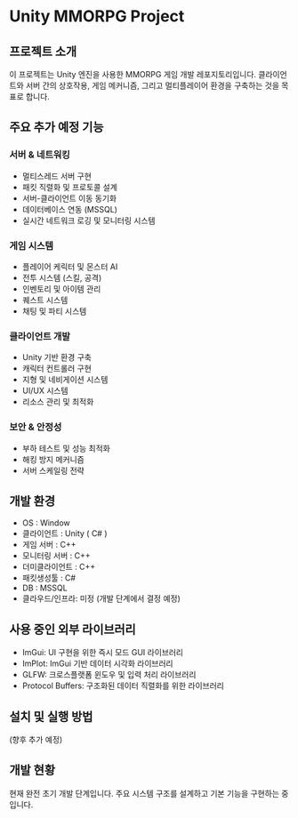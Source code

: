 # Unity MMORPG Project


## 프로젝트 소개
이 프로젝트는 Unity 엔진을 사용한 MMORPG 게임 개발 레포지토리입니다. 
클라이언트와 서버 간의 상호작용, 게임 메커니즘, 그리고 멀티플레이어 환경을 구축하는 것을 목표로 합니다.


## 주요 추가 예정 기능

  ### 서버 & 네트워킹
  - 멀티스레드 서버 구현
  - 패킷 직렬화 및 프로토콜 설계
  - 서버-클라이언트 이동 동기화
  - 데이터베이스 연동 (MSSQL)
  - 실시간 네트워크 로깅 및 모니터링 시스템
  
  ### 게임 시스템
  - 플레이어 케릭터 및 몬스터 AI
  - 전투 시스템 (스킬, 공격)
  - 인벤토리 및 아이템 관리
  - 퀘스트 시스템
  - 채팅 및 파티 시스템
  
  ### 클라이언트 개발
  - Unity 기반 환경 구축
  - 캐릭터 컨트롤러 구현
  - 지형 및 네비게이션 시스템
  - UI/UX 시스템
  - 리소스 관리 및 최적화
  
  ### 보안 & 안정성
  - 부하 테스트 및 성능 최적화
  - 해킹 방지 메커니즘
  - 서버 스케일링 전략


## 개발 환경
- OS : Window
- 클라이언트 : Unity ( C# )
- 게임 서버 : C++
- 모니터링 서버 : C++
- 더미클라이언트 : C++
- 패킷생성툴 : C#
- DB : MSSQL
- 클라우드/인프라: 미정 (개발 단계에서 결정 예정)

## 사용 중인 외부 라이브러리
- ImGui: UI 구현을 위한 즉시 모드 GUI 라이브러리
- ImPlot: ImGui 기반 데이터 시각화 라이브러리
- GLFW: 크로스플랫폼 윈도우 및 입력 처리 라이브러리
- Protocol Buffers: 구조화된 데이터 직렬화를 위한 라이브러리
 
## 설치 및 실행 방법
(향후 추가 예정)

## 개발 현황
현재 완전 초기 개발 단계입니다. 주요 시스템 구조를 설계하고 기본 기능을 구현하는 중입니다.
